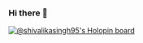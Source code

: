 ### Hi there 👋

<!--
**shivalikasingh95/shivalikasingh95** is a ✨ _special_ ✨ repository because its `README.md` (this file) appears on your GitHub profile.

Here are some ideas to get you started:

- 🔭 I’m currently working on ...
- 🌱 I’m currently learning ...
- 👯 I’m looking to collaborate on ...
- 🤔 I’m looking for help with ...
- 💬 Ask me about ...
- 📫 How to reach me: ...
- 😄 Pronouns: ...
- ⚡ Fun fact: ...
-->
[![@shivalikasingh95's Holopin board](https://holopin.me/shivalikasingh95)](https://holopin.io/@shivalikasingh95)
